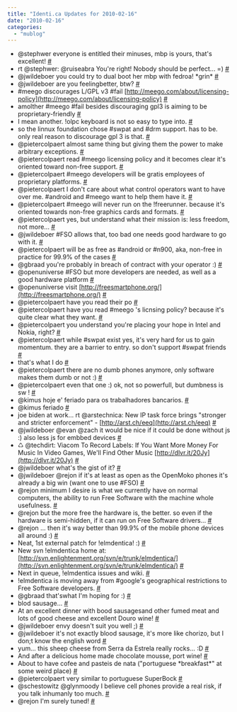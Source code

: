 ```yaml
---
title: "Identi.ca Updates for 2010-02-16"
date: "2010-02-16"
categories: 
  - "mublog"
---
```


- @stephwer everyone is entitled their minuses, mbp is yours, that's excellent! [#](http://identi.ca/notice/22169627)
- rt @stephwer: @ruiseabra You're right! Nobody should be perfect... =) [#](http://identi.ca/notice/22169855)
- @jwildeboer you could try to dual boot her mbp with fedroa! \*grin\* [#](http://identi.ca/notice/22169952)
- @jwildeboer are you feelingbetter, btw? [#](http://identi.ca/notice/22170062)
- #meego discourages L/GPL v3 #fail [http://meego.com/about/licensing-policy](http://meego.com/about/licensing-policy) [#](http://identi.ca/notice/22171267)
- amolther #meego #fail besides discouraging gpl3 is aiming to be proprietary-friendly [#](http://identi.ca/notice/22171365)
- I mean another. !olpc keyboard is not so easy to type into. [#](http://identi.ca/notice/22171454)
- so the linnux foundation chose #swpat and #drm support. has to be. only real reason to discourage gpl 3 is that. [#](http://identi.ca/notice/22171694)
- @pietercolpaert almost same thing but giving them the power to make arbitrary exceptions. [#](http://identi.ca/notice/22172533)
- @pietercolpaert read #meego licensing policy and it becomes clear it's oriented toward non-free support. [#](http://identi.ca/notice/22172648)
- @pietercolpaert #meego developers will be gratis employees of proprietary platforms. [#](http://identi.ca/notice/22172722)
- @pietercolpaert I don't care about what control operators want to have over me. #android and #meego want to help them have it. [#](http://identi.ca/notice/22172825)
- @pietercolpaert #meego will never run on the !freerunner. because it's oriented towards non-free graphics cards and formats. [#](http://identi.ca/notice/22172899)
- @pietercolpaert yes, but understand what their mission is: less freedom, not more... [#](http://identi.ca/notice/22172953)
- @jwildeboer #FSO allows that, too bad one needs good hardware to go with it. [#](http://identi.ca/notice/22173020)
- @pietercolpaert will be as free as #android or #n900, aka, non-free in practice for 99.9% of the cases [#](http://identi.ca/notice/22173471)
- @gbraad you're probably in breach of contract with your operator :) [#](http://identi.ca/notice/22173547)
- @openuniverse #FSO but more developers are needed, as well as a good hardware platform [#](http://identi.ca/notice/22174136)
- @openuniverse visit [http://freesmartphone.org/](http://freesmartphone.org/) [#](http://identi.ca/notice/22174833)
- @pietercolpaert have you read their po [#](http://identi.ca/notice/22174866)
- @pietercolpaert have you read #meego 's licnsing policy? because it's quite clear what they want. [#](http://identi.ca/notice/22174925)
- @pietercolpaert you understand you're placing your hope in Intel and Nokia, right? [#](http://identi.ca/notice/22175392)
- @pietercolpaert while #swpat exist yes, it's very hard for us to gain momentum. they are a barrier to entry. so don't support #swpat friends [#](http://identi.ca/notice/22176104)
- that's what I do [#](http://identi.ca/notice/22176111)
- @pietercolpaert there are no dumb phones anymore, only software makes them dumb or not :) [#](http://identi.ca/notice/22177546)
- @pietercolpaert even that one :) ok, not so powerfull, but dumbness is sw ! [#](http://identi.ca/notice/22177970)
- @kimus hoje e' feriado para os trabalhadores bancarios. [#](http://identi.ca/notice/22180109)
- @kimus feriado [#](http://identi.ca/notice/22180341)
- joe biden at work... rt @arstechnica: New IP task force brings "stronger and stricter enforcement" - [http://arst.ch/eeq](http://arst.ch/eeq) [#](http://identi.ca/notice/22182864)
- @jwildeboer @evan @zach it would be nice if it could be done without js :) also less js for embbed devices [#](http://identi.ca/notice/22186440)
- ♺ @techdirt: Viacom To Record Labels: If You Want More Money For Music In Video Games, We'll Find Other Music [http://dlvr.it/20Jy](http://dlvr.it/20Jy) [#](http://identi.ca/notice/22202389)
- @jwildeboer what's the gist of it? [#](http://identi.ca/notice/22202851)
- @jwildeboer @rejon if it's at least as open as the OpenMoko phones it's already a big win (want one to use #FSO) [#](http://identi.ca/notice/22203053)
- @rejon minimum I desire is what we currently have on normal computers, the ability to run Free Software with the machine whole usefulness. [#](http://identi.ca/notice/22203560)
- @rejon but the more free the hardware is, the better. so even if the hardware is semi-hidden, if it can run on Free Software drivers... [#](http://identi.ca/notice/22203595)
- @rejon ... then it's way better than 99.9% of the mobile phone devices all around :) [#](http://identi.ca/notice/22203633)
- Neat, 1st external patch for !elmdentica! :) [#](http://identi.ca/notice/22203814)
- New svn !elmdentica home at: [http://svn.enlightenment.org/svn/e/trunk/elmdentica/](http://svn.enlightenment.org/svn/e/trunk/elmdentica/) [#](http://identi.ca/notice/22213590)
- Next in queue, !elmdentica issues and wiki. [#](http://identi.ca/notice/22213609)
- !elmdentica is moving away from #google's geographical restrictions to Free Software developers. [#](http://identi.ca/notice/22213583)
- @gbraad that'swhat I'm hoping for :) [#](http://identi.ca/notice/22221142)
- blod sausage... [#](http://identi.ca/notice/22221222)
- At an excellent dinner with bood sausagesand other fumed meat and lots of good cheese and excellent Douro wine! [#](http://identi.ca/notice/22221198)
- @jwildeboer envy doesn't suit you well ;) [#](http://identi.ca/notice/22221377)
- @jwildeboer it's not exactly blood sausage, it's more like chorizo, but I don;t know the english word [#](http://identi.ca/notice/22221531)
- yum... this sheep cheese from Serra da Estrela really rocks... :D [#](http://identi.ca/notice/22221272)
- And after a delicious home made chocolate mousse, port wine! [#](http://identi.ca/notice/22222389)
- About to have cofee and pasteis de nata ("portuguese \*breakfast\*" at some weird place) [#](http://identi.ca/notice/22222486)
- @pietercolpaert very similar to portuguese SuperBock [#](http://identi.ca/notice/22225655)
- @schestowitz @glynmoody I believe cell phones provide a real risk, if you talk inhumanly too much. [#](http://identi.ca/notice/22226095)
- @rejon I'm surely tuned! [#](http://identi.ca/notice/22228088)
